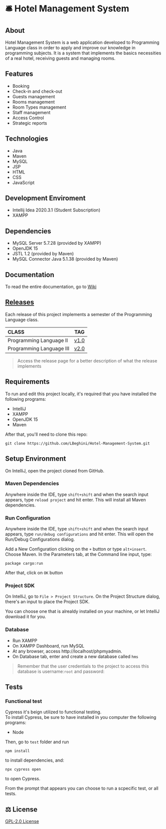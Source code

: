 # :bellhop_bell: Hotel Management System

## About


Hotel Management System is a web application developed to Programming Language class in order to apply and improve our knowledge in programming subjects. It is a system that implements the basics necessities of a real hotel, receiving guests and managing rooms.


## Features

- Booking
- Check-in and check-out
- Guests management
- Rooms management
- Room Types management
- Staff management
- Access Control
- Strategic reports

## Technologies

- Java
- Maven
- MySQL
- JSP
- HTML
- CSS
- JavaScript

## Development Enviroment
- Intellij Idea 2020.3.1 (Student Subscription)
- XAMPP

## Dependencies
- MySQL Server 5.7.28 (provided by XAMPP)
- OpenJDK 15
- JSTL 1.2 (provided by Maven)
- MySQL Connector Java 5.1.38 (provided by Maven)

## Documentation

To read the entire documentation, go to [Wiki](https://github.com/LBeghini/Hotel-Management-System/wiki)

## [Releases](https://github.com/LBeghini/Hotel-Management-System/releases)

Each release of this project implements a semester of the Programming Language class.


|  CLASS                    |      TAG                                                                            |
| :------------             | :---------:                                                                         |
| Programming Language II   |     [v1.0](https://github.com/LBeghini/Hotel-Management-System/releases/tag/1.0)    |
| Programming Language III  |     [v2.0](https://github.com/LBeghini/Hotel-Management-System/releases/tag/2.0)    |


> Access the release page for a better description of what the release implements 


## Requirements

To run and edit this project locally, it's required that you have installed the following programs:
- IntelliJ
- XAMPP
- OpenJDK 15
- Maven

After that, you'll need to clone this repo:
```
git clone https://github.com/LBeghini/Hotel-Management-System.git
```

## Setup Environment

On IntelliJ, open the project cloned from GitHub.

### Maven Dependencies

Anywhere inside the IDE, type `shift+shift` and when the search input appears, type `reload project` and hit enter.
This will install all Maven dependencies.

### Run Configuration

Anywhere inside the IDE, type `shift+shift` and when the search input appears, type `run/debug configurations` and hit enter.
This will open the Run/Debug Configurations dialog.

Add a New Configuration clicking on the `+` button or type `alt+insert`. Choose Maven.
In the Parameters tab, at the Command line input, type:
```
package cargo:run
```
After that, click on `OK` button

### Project SDK

On IntelliJ, go to `File > Project Structure`.
On the Project Structure dialog, there's an input to place the Project SDK. 

You can choose one that is alrealdy installed on your machine, or let IntelliJ download it for you.

### Database
- Run XAMPP
- On XAMPP Dashboard, run MySQL
- At any browser, access http://localhost/phpmyadmin.
- On Database tab, enter and create a new database called `hms` 

> Remember that the user credentials to the project to access this database is username:`root` and password:` `

## Tests

### Functional test

Cypress it's beign utilized to functional testing.  
To install Cypress, be sure to have installed in you computer the following programs:
- Node

Then, go to `test` folder and run
```
npm install
```
to install dependencies, and:
```
npx cypress open
```
to open Cypress.  

From the prompt that appears you can choose to run a scpecific test, or all tests.

## :balance_scale: License

[GPL-2.0 License](https://github.com/eppica/Hotel-Management-System/blob/master/LICENSE)
